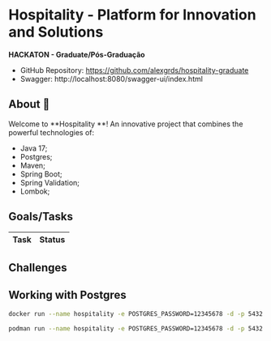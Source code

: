 # Hospitality - Platform for Innovation and Solutions
**HACKATON - Graduate/Pós-Graduação**

* GitHub Repository: https://github.com/alexgrds/hospitality-graduate
* Swagger: http://localhost:8080/swagger-ui/index.html


## About :book:

Welcome to **Hospitality **! An innovative project that combines the powerful technologies of:

* Java 17;
* Postgres;
* Maven;
* Spring Boot;
* Spring Validation;
* Lombok;



## Goals/Tasks

| Task                                                         | Status   |
| ------------------------------------------------------------ | -------- |




## Challenges

## Working with Postgres

```bash
docker run --name hospitality -e POSTGRES_PASSWORD=12345678 -d -p 5432:5432 postgres

podman run --name hospitality -e POSTGRES_PASSWORD=12345678 -d -p 5432:5432 postgres
```
